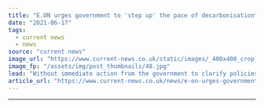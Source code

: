 ```yaml
---
title: "E.ON urges government to 'step up' the pace of decarbonisation"
date: "2021-06-17"
tags: 
  - current news
  - news
source: "current news"
image_url: "https://www.current-news.co.uk/static/images/_400x400_crop_center-center/e.on.jpg"
image_fp: "/assets/img/post_thumbnails/48.jpg"
lead: "Without immediate action from the government to clarify policies and introduce stricter regulation more urgently, the UK will miss its 2050 net zero goal, utility E.ON has warned."
article_url: "https://www.current-news.co.uk/news/e-on-urges-government-to-step-up-the-pace-of-decarbonisation-to-hit-2050-net-zero?utm_source=rss-feeds&utm_medium=rss&utm_campaign=rss"
---
```


---
